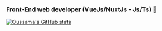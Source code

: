 ### Front-End web developer  (VueJs/NuxtJs - Js/Ts) 👋
[![Oussama's GitHub stats](https://github-readme-stats.vercel.app/api?username=oussamalkd&show_icons=true&title_color=FFC312&text_color=feca57&icon_color=e84118&bg_color=0d1117&include_all_commits=true&count_private=true)](https://github.com/oussamalkd)

<!--
**oussamalkd/oussamalkd** is a ✨ _special_ ✨ repository because its `README.md` (this file) appears on your GitHub profile.

Here are some ideas to get you started:

- 🔭 I’m currently working on ...
- 🌱 I’m currently learning ...
- 👯 I’m looking to collaborate on ...
- 🤔 I’m looking for help with ...
- 💬 Ask me about ...
- 📫 How to reach me: ...
- 😄 Pronouns: ...
- ⚡ Fun fact: ...
-->
